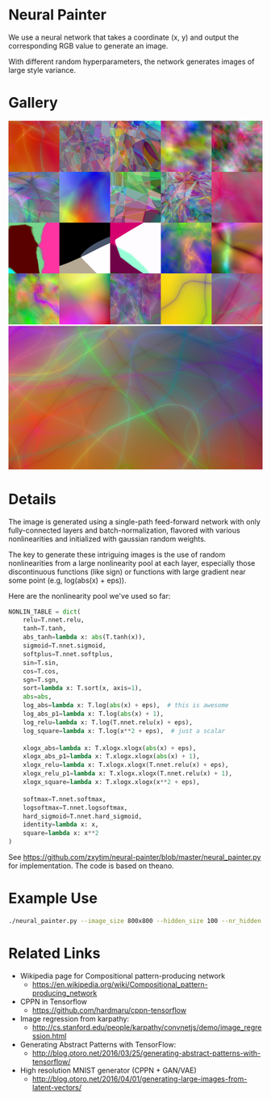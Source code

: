 # Neural Painter
We use a neural network that takes a coordinate (x, y) and output the
corresponding RGB value to generate an image.

With different random hyperparameters, the network generates images
of large style variance.

# Gallery

<img class="screenshots" src="gallery/800x800.thumbnail.png" alt="thumbnail">

<img class="screenshots" src="gallery/3-batch_norm:False-batch_norm_position:before_nonlin-coord_bias:True-hidden_size:100-image_size:1366x768-nonlin:random_every_time-nr_channel:3-nr_hidden:4-output_nonlin:identity-recurrent:False-seed:3-use_bias:False.jpg" alt="example image">

# Details
The image is generated using a single-path feed-forward network with only
fully-connected layers and batch-normalization, flavored with various
nonlinearities and initialized with gaussian random weights.

The key to generate these intriguing images is the use of random nonlinearities
from a large nonlinearity pool at each layer, especially those discontinuous functions (like sign) or functions with large gradient near some point (e.g, log(abs(x) + eps)).

Here are the nonlinearity pool we've used so far:
```python
NONLIN_TABLE = dict(
    relu=T.nnet.relu,
    tanh=T.tanh,
    abs_tanh=lambda x: abs(T.tanh(x)),
    sigmoid=T.nnet.sigmoid,
    softplus=T.nnet.softplus,
    sin=T.sin,
    cos=T.cos,
    sgn=T.sgn,
    sort=lambda x: T.sort(x, axis=1),
    abs=abs,
    log_abs=lambda x: T.log(abs(x) + eps),  # this is awesome
    log_abs_p1=lambda x: T.log(abs(x) + 1),
    log_relu=lambda x: T.log(T.nnet.relu(x) + eps),
    log_square=lambda x: T.log(x**2 + eps),  # just a scalar

    xlogx_abs=lambda x: T.xlogx.xlogx(abs(x) + eps),
    xlogx_abs_p1=lambda x: T.xlogx.xlogx(abs(x) + 1),
    xlogx_relu=lambda x: T.xlogx.xlogx(T.nnet.relu(x) + eps),
    xlogx_relu_p1=lambda x: T.xlogx.xlogx(T.nnet.relu(x) + 1),
    xlogx_square=lambda x: T.xlogx.xlogx(x**2 + eps),

    softmax=T.nnet.softmax,
    logsoftmax=T.nnet.logsoftmax,
    hard_sigmoid=T.nnet.hard_sigmoid,
    identity=lambda x: x,
    square=lambda x: x**2
)
```

See https://github.com/zxytim/neural-painter/blob/master/neural_painter.py for implementation. The code is based on theano.


# Example Use
```bash
./neural_painter.py --image_size 800x800 --hidden_size 100 --nr_hidden 4 --nonlin random_every_time --nr_channel 3 --output_nonlin identity --coord_bias --seed 42 --output 42.png
```


# Related Links

- Wikipedia page for Compositional pattern-producing network
	- https://en.wikipedia.org/wiki/Compositional_pattern-producing_network
- CPPN in Tensorflow
	- https://github.com/hardmaru/cppn-tensorflow
- Image regression from karpathy:
	- http://cs.stanford.edu/people/karpathy/convnetjs/demo/image_regression.html
- Generating Abstract Patterns with TensorFlow:
	- http://blog.otoro.net/2016/03/25/generating-abstract-patterns-with-tensorflow/
- High resolution MNIST generator (CPPN + GAN/VAE)
	- http://blog.otoro.net/2016/04/01/generating-large-images-from-latent-vectors/

